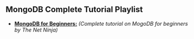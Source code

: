 ## MongoDB Complete Tutorial Playlist
- **[MongoDB for Beginners:](https://www.youtube.com/playlist?list=PL4cUxeGkcC9jpvoYriLI0bY8DOgWZfi6u)** *(Complete tutorial on MogoDB for beginners by The Net Ninja)*
